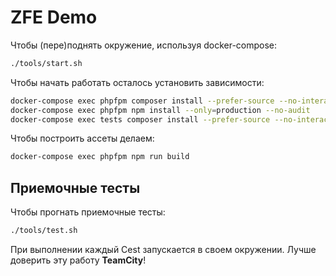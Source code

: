 # ZFE Demo

Чтобы (пере)поднять окружение, используя docker-compose:
```bash
./tools/start.sh
```

Чтобы начать работать осталось установить зависимости:
```bash
docker-compose exec phpfpm composer install --prefer-source --no-interaction --no-plugins --no-scripts
docker-compose exec phpfpm npm install --only=production --no-audit
docker-compose exec tests composer install --prefer-source --no-interaction --no-plugins --no-scripts
```

Чтобы построить ассеты делаем:
```bash
docker-compose exec phpfpm npm run build
```

## Приемочные тесты
Чтобы прогнать приемочные тесты:
```bash
./tools/test.sh
```

При выполнении каждый Cest запускается в своем окружении. Лучше доверить эту работу **TeamCity**!
